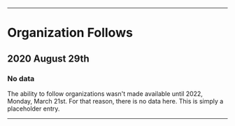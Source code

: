 
***

# Organization Follows

## 2020 August 29th

### No data

The ability to follow organizations wasn't made available until 2022, Monday, March 21st. For that reason, there is no data here. This is simply a placeholder entry.

***
